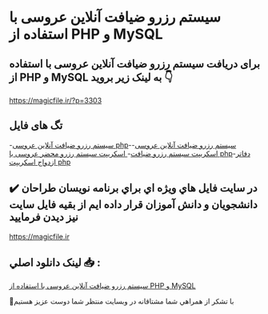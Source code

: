 # سیستم رزرو ضیافت آنلاین عروسی با استفاده از PHP و MySQL

## برای دریافت سیستم رزرو ضیافت آنلاین عروسی با استفاده از PHP و MySQL به لینک زیر بروید 👇

https://magicfile.ir/?p=3303

## تگ های فایل

-[سیستم رزرو ضیافت آنلاین عروسی php](https://magicfile.ir/product/%d8%b3%db%8c%d8%b3%d8%aa%d9%85-%d8%b1%d8%b2%d8%b1%d9%88-%d8%b6%db%8c%d8%a7%d9%81%d8%aa-%d8%a2%d9%86%d9%84%d8%a7%db%8c%d9%86-%d8%b9%d8%b1%d9%88%d8%b3%db%8c-php-mysql/)-[سیستم رزرو ضیافت آنلاین عروسی](https://magicfile.ir/product/%d8%b3%db%8c%d8%b3%d8%aa%d9%85-%d8%b1%d8%b2%d8%b1%d9%88-%d8%b6%db%8c%d8%a7%d9%81%d8%aa-%d8%a2%d9%86%d9%84%d8%a7%db%8c%d9%86-%d8%b9%d8%b1%d9%88%d8%b3%db%8c-php-mysql/)-[ اسکریپت سیستم رزرو ضیافت](https://magicfile.ir/product/%d8%b3%db%8c%d8%b3%d8%aa%d9%85-%d8%b1%d8%b2%d8%b1%d9%88-%d8%b6%db%8c%d8%a7%d9%81%d8%aa-%d8%a2%d9%86%d9%84%d8%a7%db%8c%d9%86-%d8%b9%d8%b1%d9%88%d8%b3%db%8c-php-mysql/)-[ اسکریپت سیستم رزرو محضر عروسی با php](https://magicfile.ir/product/%d8%b3%db%8c%d8%b3%d8%aa%d9%85-%d8%b1%d8%b2%d8%b1%d9%88-%d8%b6%db%8c%d8%a7%d9%81%d8%aa-%d8%a2%d9%86%d9%84%d8%a7%db%8c%d9%86-%d8%b9%d8%b1%d9%88%d8%b3%db%8c-php-mysql/)-[دفاتر ازدواج اسکریپت php](https://magicfile.ir/product/%d8%b3%db%8c%d8%b3%d8%aa%d9%85-%d8%b1%d8%b2%d8%b1%d9%88-%d8%b6%db%8c%d8%a7%d9%81%d8%aa-%d8%a2%d9%86%d9%84%d8%a7%db%8c%d9%86-%d8%b9%d8%b1%d9%88%d8%b3%db%8c-php-mysql/)

## ✔️ در سايت فايل هاي ويژه اي براي برنامه نويسان طراحان دانشجويان و دانش آموزان قرار داده ايم از بقيه فايل سايت نيز ديدن فرماييد

https://magicfile.ir


## لينک دانلود اصلي 📥 :

[سیستم رزرو ضیافت آنلاین عروسی با استفاده از PHP و MySQL](https://magicfile.ir/product/%d8%b3%db%8c%d8%b3%d8%aa%d9%85-%d8%b1%d8%b2%d8%b1%d9%88-%d8%b6%db%8c%d8%a7%d9%81%d8%aa-%d8%a2%d9%86%d9%84%d8%a7%db%8c%d9%86-%d8%b9%d8%b1%d9%88%d8%b3%db%8c-php-mysql/) 


🙏با تشکر از همراهي شما مشتاقانه در وبسایت منتظر شما دوست عزیز هستیم

